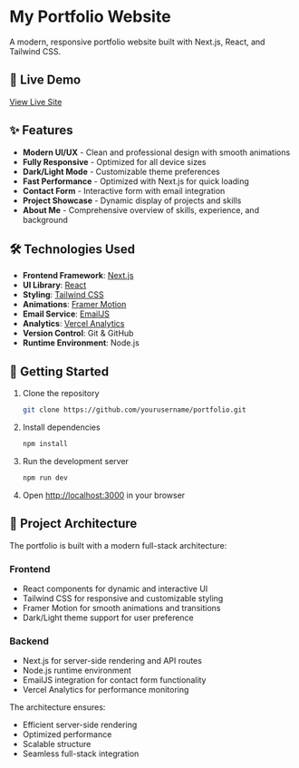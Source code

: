 # My Portfolio Website

A modern, responsive portfolio website built with Next.js, React, and Tailwind CSS.

## 🚀 Live Demo

[View Live Site](#) <!-- Add your deployed site URL here -->

## ✨ Features

- **Modern UI/UX** - Clean and professional design with smooth animations
- **Fully Responsive** - Optimized for all device sizes
- **Dark/Light Mode** - Customizable theme preferences
- **Fast Performance** - Optimized with Next.js for quick loading
- **Contact Form** - Interactive form with email integration
- **Project Showcase** - Dynamic display of projects and skills
- **About Me** - Comprehensive overview of skills, experience, and background

## 🛠️ Technologies Used

- **Frontend Framework**: [Next.js](https://nextjs.org/)
- **UI Library**: [React](https://reactjs.org/)
- **Styling**: [Tailwind CSS](https://tailwindcss.com/)
- **Animations**: [Framer Motion](https://www.framer.com/motion/)
- **Email Service**: [EmailJS](https://www.emailjs.com/)
- **Analytics**: [Vercel Analytics](https://vercel.com/analytics)
- **Version Control**: Git & GitHub
- **Runtime Environment**: Node.js

## 🚀 Getting Started

1. Clone the repository
   ```bash
   git clone https://github.com/yourusername/portfolio.git
   ```

2. Install dependencies
   ```bash
   npm install
   ```

3. Run the development server
   ```bash
   npm run dev
   ```

4. Open [http://localhost:3000](http://localhost:3000) in your browser

## 📝 Project Architecture

The portfolio is built with a modern full-stack architecture:

### Frontend
- React components for dynamic and interactive UI
- Tailwind CSS for responsive and customizable styling
- Framer Motion for smooth animations and transitions
- Dark/Light theme support for user preference

### Backend
- Next.js for server-side rendering and API routes
- Node.js runtime environment
- EmailJS integration for contact form functionality
- Vercel Analytics for performance monitoring

The architecture ensures:
- Efficient server-side rendering
- Optimized performance
- Scalable structure
- Seamless full-stack integration

